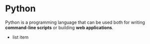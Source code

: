 # Python

Python is a programming language that can be used both for writing **command-line scripts** or building **web applications**.

- list item